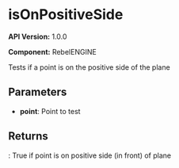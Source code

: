 # isOnPositiveSide

**API Version:** 1.0.0

**Component:** RebelENGINE

Tests if a point is on the positive side of the plane

## Parameters

- **point**: Point to test

## Returns

: True if point is on positive side (in front) of plane

